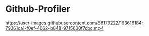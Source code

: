 ﻿# Github-Profiler


https://user-images.githubusercontent.com/86179222/193616184-79361ca1-f0ef-4062-b848-9715600f7cbc.mp4

